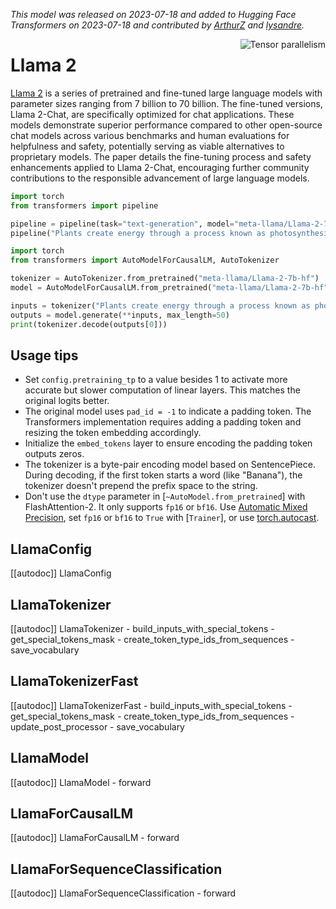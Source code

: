 <!--Copyright 2023 The HuggingFace Team. All rights reserved.

Licensed under the Apache License, Version 2.0 (the "License"); you may not use this file except in compliance with
the License. You may obtain a copy of the License at

http://www.apache.org/licenses/LICENSE-2.0

Unless required by applicable law or agreed to in writing, software distributed under the License is distributed on
an "AS IS" BASIS, WITHOUT WARRANTIES OR CONDITIONS OF ANY KIND, either express or implied. See the License for the
specific language governing permissions and limitations under the License.

⚠️ Note that this file is in Markdown but contains specific syntax for our doc-builder (similar to MDX) that may not be
rendered properly in your Markdown viewer.

-->
*This model was released on 2023-07-18 and added to Hugging Face Transformers on 2023-07-18 and contributed by [ArthurZ](https://huggingface.co/ArthurZ) and [lysandre](https://huggingface.co/lysandre).*

<div style="float: right;">
    <div class="flex flex-wrap space-x-1">
        <img alt="Tensor parallelism" src="https://img.shields.io/badge/Tensor%20parallelism-06b6d4?style=flat&logoColor=white">
    </div>
</div>

# Llama 2

[Llama 2](https://huggingface.co/papers/2307.09288) is a series of pretrained and fine-tuned large language models with parameter sizes ranging from 7 billion to 70 billion. The fine-tuned versions, Llama 2-Chat, are specifically optimized for chat applications. These models demonstrate superior performance compared to other open-source chat models across various benchmarks and human evaluations for helpfulness and safety, potentially serving as viable alternatives to proprietary models. The paper details the fine-tuning process and safety enhancements applied to Llama 2-Chat, encouraging further community contributions to the responsible advancement of large language models.

<hfoptions id="usage">
<hfoption id="Pipeline">

```py
import torch
from transformers import pipeline

pipeline = pipeline(task="text-generation", model="meta-llama/Llama-2-7b-hf", dtype="auto",)
pipeline("Plants create energy through a process known as photosynthesis.")
```

</hfoption>
<hfoption id="AutoModel">

```py
import torch
from transformers import AutoModelForCausalLM, AutoTokenizer

tokenizer = AutoTokenizer.from_pretrained("meta-llama/Llama-2-7b-hf")
model = AutoModelForCausalLM.from_pretrained("meta-llama/Llama-2-7b-hf", dtype="auto",)

inputs = tokenizer("Plants create energy through a process known as photosynthesis.", return_tensors="pt")
outputs = model.generate(**inputs, max_length=50)
print(tokenizer.decode(outputs[0]))
```

</hfoption>
</hfoptions>

## Usage tips

- Set `config.pretraining_tp` to a value besides 1 to activate more accurate but slower computation of linear layers. This matches the original logits better.
- The original model uses `pad_id = -1` to indicate a padding token. The Transformers implementation requires adding a padding token and resizing the token embedding accordingly.
- Initialize the `embed_tokens` layer to ensure encoding the padding token outputs zeros.
- The tokenizer is a byte-pair encoding model based on SentencePiece. During decoding, if the first token starts a word (like "Banana"), the tokenizer doesn't prepend the prefix space to the string.
- Don't use the `dtype` parameter in [`~AutoModel.from_pretrained`] with FlashAttention-2. It only supports `fp16` or `bf16`. Use [Automatic Mixed Precision](https://pytorch.org/tutorials/recipes/recipes/amp_recipe.html), set `fp16` or `bf16` to `True` with [`Trainer`], or use [torch.autocast](https://pytorch.org/docs/stable/amp.html#torch.autocast).

## LlamaConfig

[[autodoc]] LlamaConfig

## LlamaTokenizer

[[autodoc]] LlamaTokenizer
    - build_inputs_with_special_tokens
    - get_special_tokens_mask
    - create_token_type_ids_from_sequences
    - save_vocabulary

## LlamaTokenizerFast

[[autodoc]] LlamaTokenizerFast
    - build_inputs_with_special_tokens
    - get_special_tokens_mask
    - create_token_type_ids_from_sequences
    - update_post_processor
    - save_vocabulary

## LlamaModel

[[autodoc]] LlamaModel
    - forward

## LlamaForCausalLM

[[autodoc]] LlamaForCausalLM
    - forward

## LlamaForSequenceClassification

[[autodoc]] LlamaForSequenceClassification
    - forward


